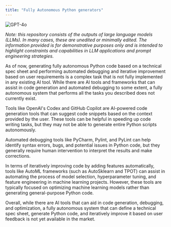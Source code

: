 ```yaml
---
title: "Fully Autonomous Python generators"
---
```

![GPT-4o](https://img.shields.io/badge/GPT--4o-3333FF?style=for-the-badge&logo=openai&logoColor=white)



*Note: this repository consists of the outputs of large language models (LLMs). In many cases, these are unedited or minimally edited. The information provided is for demonstrative purposes only and is intended to highlight constraints and capabilities in LLM applications and prompt engineering strategies.*


As of now, generating fully autonomous Python code based on a technical spec sheet and performing automated debugging and iterative improvement based on user requirements is a complex task that is not fully implemented in any existing AI tool. While there are AI tools and frameworks that can assist in code generation and automated debugging to some extent, a fully autonomous system that performs all the tasks you described does not currently exist.

Tools like OpenAI's Codex and GitHub Copilot are AI-powered code generation tools that can suggest code snippets based on the context provided by the user. These tools can be helpful in speeding up code writing tasks, but they may not be able to generate entire Python scripts autonomously.

Automated debugging tools like PyCharm, Pylint, and PyLint can help identify syntax errors, bugs, and potential issues in Python code, but they generally require human intervention to interpret the results and make corrections.

In terms of iteratively improving code by adding features automatically, tools like AutoML frameworks (such as AutoSklearn and TPOT) can assist in automating the process of model selection, hyperparameter tuning, and feature engineering in machine learning projects. However, these tools are typically focused on optimizing machine learning models rather than generating general-purpose Python code.

Overall, while there are AI tools that can aid in code generation, debugging, and optimization, a fully autonomous system that can define a technical spec sheet, generate Python code, and iteratively improve it based on user feedback is not yet available in the market.